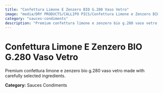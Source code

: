 ```yaml
---
title: "Confettura Limone E Zenzero BIO G.280 Vaso Vetro"
image: "media/DRY PRODUCTS/CALLIPO PICS/Confettura Limone e Zenzero BIO g.280 vaso vetro.png"
category: "sauces-condiments"
description: "Premium confettura limone e zenzero bio g.280 vaso vetro made with carefully selected ingredients."
---
```


# Confettura Limone E Zenzero BIO G.280 Vaso Vetro

Premium confettura limone e zenzero bio g.280 vaso vetro made with carefully selected ingredients.

**Category:** Sauces Condiments

